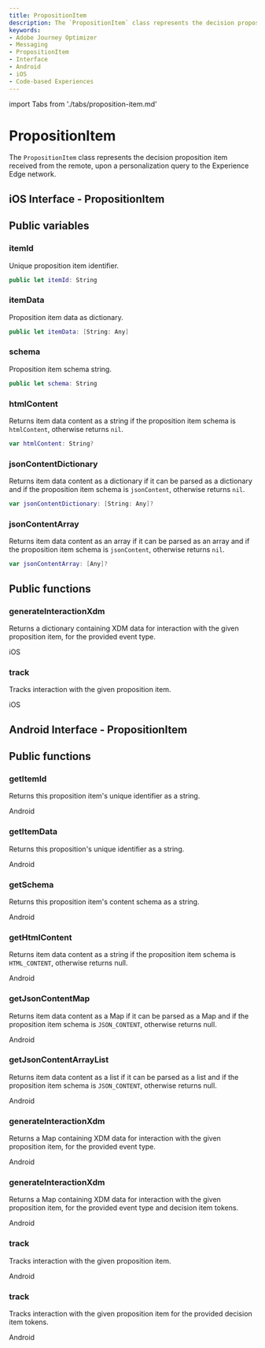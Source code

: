 ```yaml
---
title: PropositionItem
description: The `PropositionItem` class represents the decision proposition item received from the remote, upon a personalization query to the Experience Edge network.
keywords:
- Adobe Journey Optimizer
- Messaging
- PropositionItem
- Interface
- Android
- iOS
- Code-based Experiences
---
```

import Tabs from './tabs/proposition-item.md'

# PropositionItem

The `PropositionItem` class represents the decision proposition item received from the remote, upon a personalization query to the Experience Edge network.

## iOS Interface - PropositionItem

## Public variables

### itemId

Unique proposition item identifier.

```swift
public let itemId: String
```

### itemData

Proposition item data as dictionary.

```swift
public let itemData: [String: Any]
```

### schema

Proposition item schema string.

```swift
public let schema: String
```

### htmlContent

Returns item data content as a string if the proposition item schema is `htmlContent`, otherwise returns `nil`.

```swift
var htmlContent: String? 
```

### jsonContentDictionary

Returns item data content as a dictionary if it can be parsed as a dictionary and if the proposition item schema is `jsonContent`, otherwise returns `nil`.

```swift
var jsonContentDictionary: [String: Any]?
```

### jsonContentArray

Returns item data content as an array if it can be parsed as an array and if the proposition item schema is `jsonContent`, otherwise returns `nil`.

```swift
var jsonContentArray: [Any]?
```

## Public functions

### generateInteractionXdm

Returns a dictionary containing XDM data for interaction with the given proposition item, for the provided event type.

<TabsBlock orientation="horizontal" slots="heading, content" repeat="1"/>

iOS

<Tabs query="platform=ios&function=generate-interaction-xdm"/>

### track

Tracks interaction with the given proposition item.

<TabsBlock orientation="horizontal" slots="heading, content" repeat="1"/>

iOS

<Tabs query="platform=ios&function=track"/>

## Android Interface - PropositionItem

## Public functions

### getItemId

Returns this proposition item's unique identifier as a string.

<TabsBlock orientation="horizontal" slots="heading, content" repeat="1"/>

Android

<Tabs query="platform=android&function=get-item-id"/>

### getItemData

Returns this proposition's unique identifier as a string.

<TabsBlock orientation="horizontal" slots="heading, content" repeat="1"/>

Android

<Tabs query="platform=android&function=get-item-data"/>

### getSchema

Returns this proposition item's content schema as a string.

<TabsBlock orientation="horizontal" slots="heading, content" repeat="1"/>

Android

<Tabs query="platform=android&function=get-schema"/>

### getHtmlContent

Returns item data content as a string if the proposition item schema is `HTML_CONTENT`, otherwise returns null.

<TabsBlock orientation="horizontal" slots="heading, content" repeat="1"/>

Android

<Tabs query="platform=android&function=get-html-content"/>

### getJsonContentMap

Returns item data content as a Map if it can be parsed as a Map and if the proposition item schema is `JSON_CONTENT`, otherwise returns null.

<TabsBlock orientation="horizontal" slots="heading, content" repeat="1"/>

Android

<Tabs query="platform=android&function=get-json-content-map"/>

### getJsonContentArrayList

Returns item data content as a list if it can be parsed as a list and if the proposition item schema is `JSON_CONTENT`, otherwise returns null.

<TabsBlock orientation="horizontal" slots="heading, content" repeat="1"/>

Android

<Tabs query="platform=android&function=get-json-content-array-list"/>

### generateInteractionXdm

Returns a Map containing XDM data for interaction with the given proposition item, for the provided event type.

<TabsBlock orientation="horizontal" slots="heading, content" repeat="1"/>

Android

<Tabs query="platform=android&function=generate-interaction-xdm"/>

### generateInteractionXdm

Returns a Map containing XDM data for interaction with the given proposition item, for the provided event type and decision item tokens.

<TabsBlock orientation="horizontal" slots="heading, content" repeat="1"/>

Android

<Tabs query="platform=android&function=generate-interaction-xdm-with-tokens"/>

### track

Tracks interaction with the given proposition item.

<TabsBlock orientation="horizontal" slots="heading, content" repeat="1"/>

Android

<Tabs query="platform=android&function=track"/>

### track

Tracks interaction with the given proposition item for the provided decision item tokens.

<TabsBlock orientation="horizontal" slots="heading, content" repeat="1"/>

Android

<Tabs query="platform=android&function=track-with-tokens"/>
